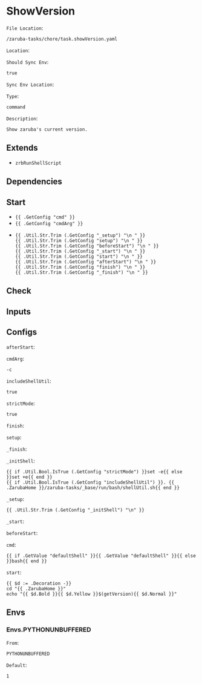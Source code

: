 
# ShowVersion

`File Location`:

    /zaruba-tasks/chore/task.showVersion.yaml


`Location`:




`Should Sync Env`:

    true


`Sync Env Location`:




`Type`:

    command


`Description`:

    Show zaruba's current version.




## Extends

* `zrbRunShellScript`


## Dependencies




## Start

* `{{ .GetConfig "cmd" }}`
* `{{ .GetConfig "cmdArg" }}`
*
    ```
    {{ .Util.Str.Trim (.GetConfig "_setup") "\n " }}
    {{ .Util.Str.Trim (.GetConfig "setup") "\n " }}
    {{ .Util.Str.Trim (.GetConfig "beforeStart") "\n " }}
    {{ .Util.Str.Trim (.GetConfig "_start") "\n " }}
    {{ .Util.Str.Trim (.GetConfig "start") "\n " }}
    {{ .Util.Str.Trim (.GetConfig "afterStart") "\n " }}
    {{ .Util.Str.Trim (.GetConfig "finish") "\n " }}
    {{ .Util.Str.Trim (.GetConfig "_finish") "\n " }}

    ```


## Check




## Inputs


## Configs

`afterStart`:




`cmdArg`:

    -c


`includeShellUtil`:

    true


`strictMode`:

    true


`finish`:




`setup`:




`_finish`:




`_initShell`:

    {{ if .Util.Bool.IsTrue (.GetConfig "strictMode") }}set -e{{ else }}set +e{{ end }}
    {{ if .Util.Bool.IsTrue (.GetConfig "includeShellUtil") }}. {{ .ZarubaHome }}/zaruba-tasks/_base/run/bash/shellUtil.sh{{ end }}



`_setup`:

    {{ .Util.Str.Trim (.GetConfig "_initShell") "\n" }}


`_start`:




`beforeStart`:




`cmd`:

    {{ if .GetValue "defaultShell" }}{{ .GetValue "defaultShell" }}{{ else }}bash{{ end }}


`start`:

    {{ $d := .Decoration -}}
    cd "{{ .ZarubaHome }}"
    echo "{{ $d.Bold }}{{ $d.Yellow }}$(getVersion){{ $d.Normal }}"



## Envs


### Envs.PYTHONUNBUFFERED

`From`:

    PYTHONUNBUFFERED


`Default`:

    1